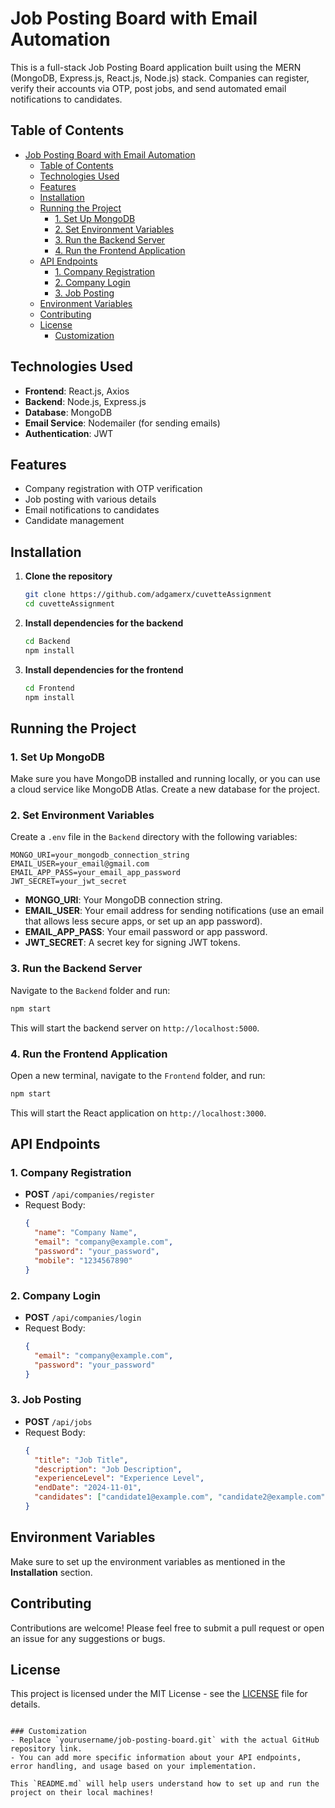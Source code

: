 # Job Posting Board with Email Automation

This is a full-stack Job Posting Board application built using the MERN (MongoDB, Express.js, React.js, Node.js) stack. Companies can register, verify their accounts via OTP, post jobs, and send automated email notifications to candidates.

## Table of Contents
- [Job Posting Board with Email Automation](#job-posting-board-with-email-automation)
  - [Table of Contents](#table-of-contents)
  - [Technologies Used](#technologies-used)
  - [Features](#features)
  - [Installation](#installation)
  - [Running the Project](#running-the-project)
    - [1. Set Up MongoDB](#1-set-up-mongodb)
    - [2. Set Environment Variables](#2-set-environment-variables)
    - [3. Run the Backend Server](#3-run-the-backend-server)
    - [4. Run the Frontend Application](#4-run-the-frontend-application)
  - [API Endpoints](#api-endpoints)
    - [1. Company Registration](#1-company-registration)
    - [2. Company Login](#2-company-login)
    - [3. Job Posting](#3-job-posting)
  - [Environment Variables](#environment-variables)
  - [Contributing](#contributing)
  - [License](#license)
    - [Customization](#customization)

## Technologies Used
- **Frontend**: React.js, Axios
- **Backend**: Node.js, Express.js
- **Database**: MongoDB
- **Email Service**: Nodemailer (for sending emails)
- **Authentication**: JWT

## Features
- Company registration with OTP verification
- Job posting with various details
- Email notifications to candidates
- Candidate management

## Installation

1. **Clone the repository**
   ```bash
   git clone https://github.com/adgamerx/cuvetteAssignment
   cd cuvetteAssignment
   ```

2. **Install dependencies for the backend**
   ```bash
   cd Backend
   npm install
   ```

3. **Install dependencies for the frontend**
   ```bash
   cd Frontend
   npm install
   ```

## Running the Project

### 1. Set Up MongoDB
Make sure you have MongoDB installed and running locally, or you can use a cloud service like MongoDB Atlas. Create a new database for the project.

### 2. Set Environment Variables
Create a `.env` file in the `Backend` directory with the following variables:

```
MONGO_URI=your_mongodb_connection_string
EMAIL_USER=your_email@gmail.com
EMAIL_APP_PASS=your_email_app_password
JWT_SECRET=your_jwt_secret
```

- **MONGO_URI**: Your MongoDB connection string.
- **EMAIL_USER**: Your email address for sending notifications (use an email that allows less secure apps, or set up an app password).
- **EMAIL_APP_PASS**: Your email password or app password.
- **JWT_SECRET**: A secret key for signing JWT tokens.

### 3. Run the Backend Server
Navigate to the `Backend` folder and run:
```bash
npm start
```
This will start the backend server on `http://localhost:5000`.

### 4. Run the Frontend Application
Open a new terminal, navigate to the `Frontend` folder, and run:
```bash
npm start
```
This will start the React application on `http://localhost:3000`.

## API Endpoints
### 1. Company Registration
- **POST** `/api/companies/register`
- Request Body:
  ```json
  {
    "name": "Company Name",
    "email": "company@example.com",
    "password": "your_password",
    "mobile": "1234567890"
  }
  ```

### 2. Company Login
- **POST** `/api/companies/login`
- Request Body:
  ```json
  {
    "email": "company@example.com",
    "password": "your_password"
  }
  ```

### 3. Job Posting
- **POST** `/api/jobs`
- Request Body:
  ```json
  {
    "title": "Job Title",
    "description": "Job Description",
    "experienceLevel": "Experience Level",
    "endDate": "2024-11-01",
    "candidates": ["candidate1@example.com", "candidate2@example.com"]
  }
  ```

## Environment Variables
Make sure to set up the environment variables as mentioned in the **Installation** section.

## Contributing
Contributions are welcome! Please feel free to submit a pull request or open an issue for any suggestions or bugs.

## License
This project is licensed under the MIT License - see the [LICENSE](LICENSE) file for details.

```

### Customization
- Replace `yourusername/job-posting-board.git` with the actual GitHub repository link.
- You can add more specific information about your API endpoints, error handling, and usage based on your implementation.

This `README.md` will help users understand how to set up and run the project on their local machines!